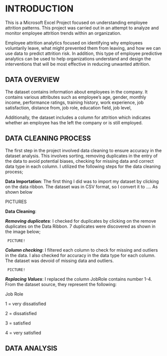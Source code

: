 # INTRODUCTION

This is a Microsoft Excel Project focused on understanding employee attrition patterns. This project was carried out in an attempt to analyze and monitor employee attrition trends within an organization. 

Employee attrition analytics focused on identifying why employees voluntarily leave, what might prevented them from leaving, and how we can use data to predict attrition risk. In addition, this type of employee predictive analytics can be used to help organizations understand and design the interventions that will be most effective in reducing unwanted attrition.

## DATA OVERVIEW

The dataset contains information about employees in the company. It contains various attributes such as employee’s age, gender, monthly income, performance ratings, training history, work experience, job satisfaction, distance from, job role, education field, job level, 

Additionally, the dataset includes a column for attrition which indicates whether an employee has the left the company or is still employed. 


## DATA CLEANING PROCESS

The first step in the project involved data cleaning to ensure accuracy in the dataset analysis. This involves sorting, removing duplicates in the entry of the data to avoid potential biases, checking for missing data and correct data type in each column. 
I utilized the following steps for the data cleaning process;

**Data Importation**: The first thing I did was to import my dataset by clicking on the data ribbon. The dataset was in CSV format, so I convert it to …. As shown below
		
  PICTURES

**Data Cleaning**: 

_**Removing duplicates**_: I checked for duplicates by clicking on the remove duplicates on the Data Ribbon. 7 duplicates were discovered as shown in the image below;
					
     PICTURE! 

_**Column checking**_: I filtered each column to check for missing and outliers in the data. I also checked for accuracy in the data type for each column. The dataset was devoid of missing data and outliers. 
					
     PICTURE!

_**Replacing Values**_: I replaced the column JobRole contains number 1-4. From the dataset source, they represent the following:

Job Role

1 = very dissatisfied

2 = dissatisfied

3 = satisfied

4 = very satisfied

## DATA ANALYSIS
